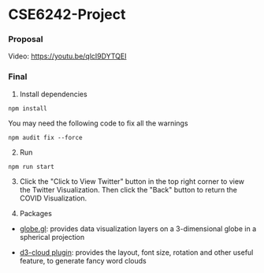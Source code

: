 # CSE6242-Project

### Proposal
Video: https://youtu.be/qlcI9DYTQEI 

### Final
1. Install dependencies
```shell
npm install
```
You may need the following code to fix all the warnings
```shell
npm audit fix --force
```

2. Run 
```shell
npm run start
```

3. Click the "Click to View Twitter" button in the top right corner to view the Twitter Visualization. 
Then click the "Back" button to return the COVID Visualization.

4. Packages

* [globe.gl](https://github.com/vasturiano/globe.gl): provides data visualization layers on a 3-dimensional globe in a spherical projection

* [d3-cloud plugin](https://github.com/jasondavies/d3-cloud): provides the layout, font size, rotation and other useful feature, to generate fancy word clouds
